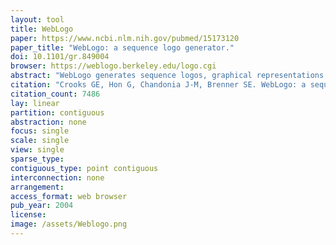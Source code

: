 ```yaml
---
layout: tool 
title: WebLogo
paper: https://www.ncbi.nlm.nih.gov/pubmed/15173120
paper_title: "WebLogo: a sequence logo generator."
doi: 10.1101/gr.849004
browser: https://weblogo.berkeley.edu/logo.cgi
abstract: "WebLogo generates sequence logos, graphical representations of the patterns within a multiple sequence alignment. Sequence logos provide a richer and more precise description of sequence similarity than consensus sequences and can rapidly reveal significant features of the alignment otherwise difficult to perceive. Each logo consists of stacks of letters, one stack for each position in the sequence. The overall height of each stack indicates the sequence conservation at that position (measured in bits), whereas the height of symbols within the stack reflects the relative frequency of the corresponding amino or nucleic acid at that position. WebLogo has been enhanced recently with additional features and options, to provide a convenient and highly configurable sequence logo generator. A command line interface and the complete, open WebLogo source code are available for local installation and customization."
citation: "Crooks GE, Hon G, Chandonia J-M, Brenner SE. WebLogo: a sequence logo generator. Genome Res. genome.cshlp.org; 2004;14: 1188–1190."
citation_count: 7486
lay: linear
partition: contiguous
abstraction: none
focus: single
scale: single
view: single
sparse_type: 
contiguous_type: point contiguous
interconnection: none
arrangement: 
access_format: web browser
pub_year: 2004
license: 
image: /assets/Weblogo.png
---
```

